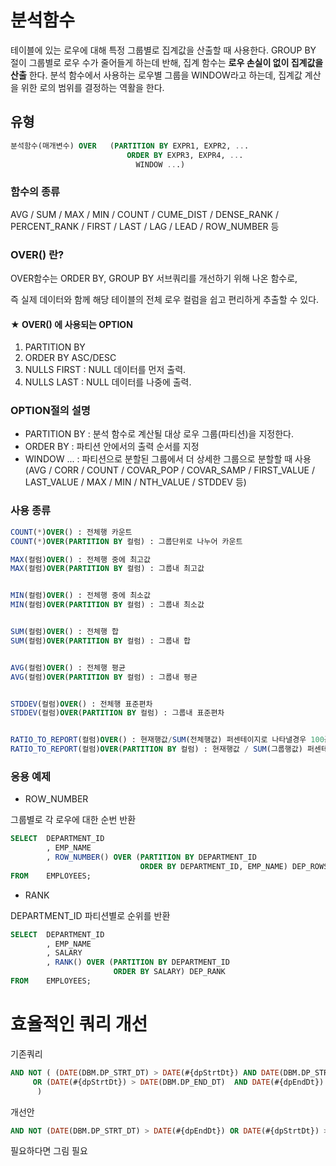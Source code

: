 

# 분석함수

테이블에 있는 로우에 대해 특정 그룹별로 집계값을 산출할 때 사용한다.
GROUP BY 절이 그룹별로 로우 수가 줄어들게 하는데 반해, 집계 함수는 **로우 손실이 없이 집계값을 산출** 한다.
분석 함수에서 사용하는 로우별 그룹을 WINDOW라고 하는데, 집계값 계산을 위한 로의 범위를 결정하는 역활을 한다.

## 유형

```SQL
분석함수(매개변수) OVER   (PARTITION BY EXPR1, EXPR2, ...
                          ORDER BY EXPR3, EXPR4, ...
                            WINDOW ...)
```

### 함수의 종류

AVG / SUM / MAX / MIN / COUNT / CUME_DIST / DENSE_RANK / PERCENT_RANK / FIRST / LAST / LAG / LEAD / ROW_NUMBER 등

### OVER() 란?

OVER함수는 ORDER BY, GROUP BY 서브쿼리를 개선하기 위해 나온 함수로,

즉 실제 데이터와 함께 해당 테이블의 전체 로우 컬럼을 쉽고 편리하게 추출할 수 있다.

#### ★ OVER() 에 사용되는 OPTION

1. PARTITION BY
2. ORDER BY ASC/DESC
3. NULLS FIRST : NULL 데이터를 먼저 출력.
4. NULLS LAST : NULL 데이터를 나중에 출력.

### OPTION절의 설명

* PARTITION BY : 분석 함수로 계산될 대상 로우 그룹(파티션)을 지정한다.
* ORDER BY : 파티션 안에서의 출력 순서를 지정
* WINDOW ... : 파티션으로 분할된 그룹에서 더 상세한 그룹으로 분할할 때 사용
(AVG / CORR / COUNT / COVAR_POP / COVAR_SAMP / FIRST_VALUE / LAST_VALUE / MAX / MIN / NTH_VALUE / STDDEV 등)

### 사용 종류

```SQL
COUNT(*)OVER() : 전체행 카운트
COUNT(*)OVER(PARTITION BY 컬럼) : 그룹단위로 나누어 카운트

MAX(컬럼)OVER() : 전체행 중에 최고값
MAX(컬럼)OVER(PARTITION BY 컬럼) : 그룹내 최고값


MIN(컬럼)OVER() : 전체행 중에 최소값
MIN(컬럼)OVER(PARTITION BY 컬럼) : 그룹내 최소값


SUM(컬럼)OVER() : 전체행 합
SUM(컬럼)OVER(PARTITION BY 컬럼) : 그룹내 합


AVG(컬럼)OVER() : 전체행 평균
AVG(컬럼)OVER(PARTITION BY 컬럼) : 그룹내 평균


STDDEV(컬럼)OVER() : 전체행 표준편차
STDDEV(컬럼)OVER(PARTITION BY 컬럼) : 그룹내 표준편차


RATIO_TO_REPORT(컬럼)OVER() : 현재행값/SUM(전체행값) 퍼센테이지로 나타낼경우 100곱하면 됩니다.
RATIO_TO_REPORT(컬럼)OVER(PARTITION BY 컬럼) : 현재행값 / SUM(그룹행값) 퍼센테이지로 나타낼경우 100곱하면 됩니다.
```


### 응용 예제

* ROW_NUMBER

그룹별로 각 로우에 대한 순번 반환
```Sql
SELECT  DEPARTMENT_ID
        , EMP_NAME
        , ROW_NUMBER() OVER (PARTITION BY DEPARTMENT_ID
                             ORDER BY DEPARTMENT_ID, EMP_NAME) DEP_ROWS
FROM    EMPLOYEES;
```

* RANK

DEPARTMENT_ID 파티션별로 순위를 반환
```sql
SELECT  DEPARTMENT_ID
        , EMP_NAME
        , SALARY
        , RANK() OVER (PARTITION BY DEPARTMENT_ID
                       ORDER BY SALARY) DEP_RANK
FROM    EMPLOYEES;
```


# 효율적인 쿼리 개선

기존쿼리

```Sql
AND NOT ( (DATE(DBM.DP_STRT_DT) > DATE(#{dpStrtDt}) AND DATE(DBM.DP_STRT_DT) > DATE(#{dpEndDt}))
     OR (DATE(#{dpStrtDt}) > DATE(DBM.DP_END_DT)  AND DATE(#{dpEndDt}) > DATE(DBM.DP_END_DT))
      )	 

```


개선안

```Sql
AND NOT (DATE(DBM.DP_STRT_DT) > DATE(#{dpEndDt}) OR DATE(#{dpStrtDt}) > DATE(DBM.DP_END_DT))

```

필요하다면 그림 필요
